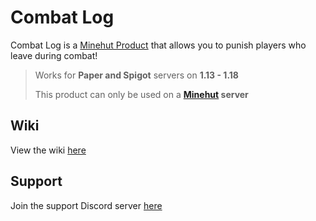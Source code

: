 # Combat Log

Combat Log is a [Minehut Product](https://www.echology.page/socials/combat-log) that allows you to punish players who leave during combat!

> Works for **Paper and Spigot** servers on **1.13 - 1.18**
>
> This product can only be used on a **[Minehut](https://minehut.com) server**

## Wiki

View the wiki [here](https://github.com/Echological/CombatLog/wiki)

## Support

Join the support Discord server [here](https://www.echology.page/socials/discord)